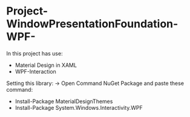 # Project-WindowPresentationFoundation-WPF-
In this project has use:
+ Material Design in XAML
+ WPF-Interaction

Setting this library:
 -> Open Command NuGet Package and paste these command:
 - Install-Package MaterialDesignThemes
 - Install-Package System.Windows.Interactivity.WPF
